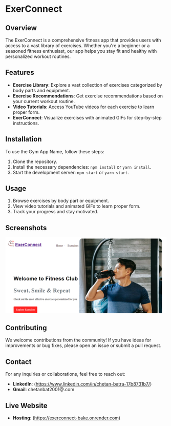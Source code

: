 # ExerConnect

## Overview

The ExerConnect is a comprehensive fitness app that provides users with access to a vast library of exercises. Whether you're a beginner or a seasoned fitness enthusiast, our app helps you stay fit and healthy with personalized workout routines.

## Features

- **Exercise Library**: Explore a vast collection of exercises categorized by body parts and equipment.
- **Exercise Recommendations**: Get exercise recommendations based on your current workout routine.
- **Video Tutorials**: Access YouTube videos for each exercise to learn proper form.
- **ExerConnect**: Visualize exercises with animated GIFs for step-by-step instructions.


## Installation

To use the Gym App Name, follow these steps:

1. Clone the repository.
2. Install the necessary dependencies: `npm install` or `yarn install`.
3. Start the development server: `npm start` or `yarn start`.

## Usage

1. Browse exercises by body part or equipment.
2. View video tutorials and animated GIFs to learn proper form.
3. Track your progress and stay motivated.

## Screenshots

![Screenshot 1](/src/assets/images/screenshot1.PNG)


## Contributing

We welcome contributions from the community! If you have ideas for improvements or bug fixes, please open an issue or submit a pull request.


## Contact

For any inquiries or collaborations, feel free to reach out:

- **LinkedIn**: (https://www.linkedin.com/in/chetan-batra-17b8731b7/)
- **Gmail**: chetanbat2001@.com

## Live Website
- **Hosting**: (https://exerconnect-bake.onrender.com)
